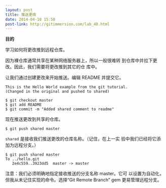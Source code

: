 ```yaml
---
layout: post
title: 推送更改
date: 2014-04-18 15:50
post-link: http://gitimmersion.com/lab_48.html
---
```


**目的**

学习如何将更改推到远程仓库。

因为裸仓库通常共享在某种网络服务器上，所以一般很难转
到仓库中并拉下更改。因此，我们需要将更改推到其它的仓
库中。

让我们通过创建更改来开始推送。编辑 README 并提交它。

```
This is the Hello World example from the git tutorial.
(Changed in the original and pushed to shared)
```

```
$ git checkout master
$ git add README
$ git commit -m "Added shared comment to readme"
```

现在推送更改到共享的仓库。

```
$ git push shared master
```

`shared` 是接收我们推送更改的仓库名称。（记住，在上一实
验中我们已经将它添加为远程分支。）

```
$ git push shared master
To ../hello.git
   2e4c559..3923dd5  master -> master
```

注意：我们必须明确地指定接收推送的分支名称 master。它可
以设置为自动化，但我从未记住实现的命令。选择“Git Remote Branch”
gem 更易管理远程分支。
